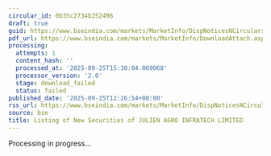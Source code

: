 ```yaml
---
circular_id: 0b35c2734b252496
draft: true
guid: https://www.bseindia.com/markets/MarketInfo/DispNoticesNCirculars.aspx?Noticeid={FFCA3CBA-4AFC-4618-92F5-9B2EE3E279BD}&noticeno=20250925-33&dt=09/25/2025&icount=33&totcount=59&flag=0
pdf_url: https://www.bseindia.com/markets/MarketInfo/DownloadAttach.aspx?id=20250925-33&attachedId=
processing:
  attempts: 1
  content_hash: ''
  processed_at: '2025-09-25T15:30:04.069068'
  processor_version: '2.0'
  stage: download_failed
  status: failed
published_date: '2025-09-25T12:26:54+00:00'
rss_url: https://www.bseindia.com/markets/MarketInfo/DispNoticesNCirculars.aspx?Noticeid={FFCA3CBA-4AFC-4618-92F5-9B2EE3E279BD}&noticeno=20250925-33&dt=09/25/2025&icount=33&totcount=59&flag=0
source: bse
title: Listing of New Securities of JULIEN AGRO INFRATECH LIMITED
---
```


Processing in progress...